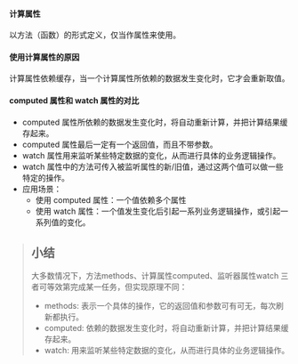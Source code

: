 #### 计算属性

以方法（函数）的形式定义，仅当作属性来使用。

#### 使用计算属性的原因

计算属性依赖缓存，当一个计算属性所依赖的数据发生变化时，它才会重新取值。

#### computed 属性和 watch 属性的对比

- computed 属性所依赖的数据发生变化时，将自动重新计算，并把计算结果缓存起来。
- computed 属性最后一定有一个返回值，而且不带参数。
- watch 属性用来监听某些特定数据的变化，从而进行具体的业务逻辑操作。
- watch 属性中的方法可传入被监听属性的新/旧值，通过这两个值可以做一些特定的操作。
- 应用场景：
  - 使用 computed 属性：一个值依赖多个属性
  - 使用 watch 属性：一个值发生变化后引起一系列业务逻辑操作，或引起一系列值的变化。

> ## 小结
>
> 大多数情况下，方法methods、计算属性computed、监听器属性watch 三者可等效第完成某一任务，但实现原理不同：
>
> - methods: 表示一个具体的操作，它的返回值和参数可有可无，每次刷新都执行。
> - computed: 依赖的数据发生变化时，将自动重新计算，并把计算结果缓存起来。
> - watch: 用来监听某些特定数据的变化，从而进行具体的业务逻辑操作。
